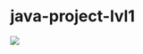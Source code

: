 # java-project-lvl1
[![](https://jitpack.io/v/BDNBESPALOV/java-project-lvl1.svg)](https://jitpack.io/#BDNBESPALOV/java-project-lvl1)
